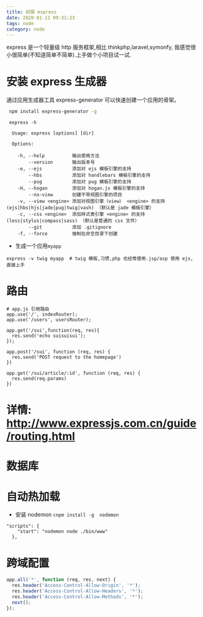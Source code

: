 ```yaml
---
title: 初探 express
date: 2020-01-11 09:31:23
tags: node
category: node
---
```


express 是一个轻量级 http 服务框架,相比 thinkphp,laravel,symonfy, 我感觉很小很简单(不知道简单不简单).上手做个小项目试一试.


# 安装 express 生成器


通过应用生成器工具 express-generator 可以快速创建一个应用的骨架。

```bash
 npm install express-generator -g
```


```
 express -h

  Usage: express [options] [dir]

  Options:

    -h, --help          输出使用方法
        --version       输出版本号
    -e, --ejs           添加对 ejs 模板引擎的支持
        --hbs           添加对 handlebars 模板引擎的支持
        --pug           添加对 pug 模板引擎的支持
    -H, --hogan         添加对 hogan.js 模板引擎的支持
        --no-view       创建不带视图引擎的项目
    -v, --view <engine> 添加对视图引擎（view） <engine> 的支持 (ejs|hbs|hjs|jade|pug|twig|vash) （默认是 jade 模板引擎）
    -c, --css <engine>  添加样式表引擎 <engine> 的支持 (less|stylus|compass|sass) （默认是普通的 css 文件）
        --git           添加 .gitignore
    -f, --force         强制在非空目录下创建
```

*  生成一个应用`myapp`

```
express -v twig myapp  # twig 模板,习惯,php 也经常使用.jsp/asp 使用 ejs, 直接上手
```


# 路由

```
# app.js 引用路由
app.use('/', indexRouter);
app.use('/users', usersRouter);

app.get('/sui',function(req, res){
  res.send('echo suisuisui');
});

app.post('/sui', function (req, res) {
  res.send('POST request to the homepage')
})

app.get('/sui/article/:id', function (req, res) {
  res.send(req.params)
})
```

#  详情: http://www.expressjs.com.cn/guide/routing.html

# 数据库


# 自动热加载

*  安装 nodemon `cnpm install -g  nodemon`
```
"scripts": {
    "start": "nodemon node ./bin/www"
  },
```

# 跨域配置

```js
app.all('*', function (req, res, next) {
  res.header('Access-Control-Allow-Origin', '*');
  res.header('Access-Control-Allow-Headers', '*');
  res.header('Access-Control-Allow-Methods', '*');
  next();
});

```